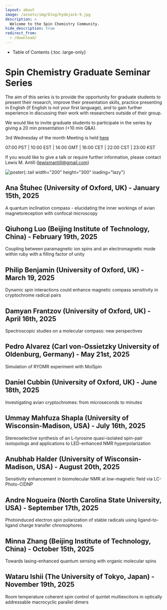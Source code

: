 ```yaml
---
layout: about
image: /assets/img/blog/hydejack-9.jpg
description: >
  Welcome to the Spin Chemistry Community.
hide_description: true
redirect_from:
  - /download/
---
```


<!-- Google tag (gtag.js) -->
<script async src="https://www.googletagmanager.com/gtag/js?id=G-STRM3GYD69"></script>
<script>
  window.dataLayer = window.dataLayer || [];
  function gtag(){dataLayer.push(arguments);}
  gtag('js', new Date());

  gtag('config', 'G-STRM3GYD69');
</script>

- Table of Contents
{:toc .large-only}

# Spin Chemistry Graduate Seminar Series

The aim of this series is to provide the opportunity for graduate students to present their research, improve their presentation skills, practice presenting in English (if English is not your first language), and to gain further experience in discussing their work with researchers outside of their group. 

We would like to invite graduate students to participate in the series by giving a 20 min presentation (+10 min Q&A).

3rd Wednesday of the month
Meeting is held [here](https://riken-jp.zoom.us/j/96309792382?pwd=9rbcZYgA7yfRPINS2MSsEXkoUQq9aJ.1)

07:00 PST | 10:00 EST | 14:00 GMT | 16:00 CET | 22:00 CST | 23:00 KST

If you would like to give a talk or require further information, please contact Lewis M. Antill (lewismantill@gmail.com)



![poster](assets/img/SCGSS_poster){:.tail width="200" height="300" loading="lazy"}

## Ana Štuhec (University of Oxford, UK) - January 15th, 2025

A quantum inclination compass - elucidating the inner workings of avian magnetoreception with confocal microscopy

## Qiuhong Luo (Beijing Institute of Technology, China) - February 19th, 2025

Coupling between paramagnetic ion spins and an electromagnetic mode within ruby with a filling factor of unity

## Philip Benjamin (University of Oxford, UK) - March 19, 2025

Dynamic spin interactions could enhance magnetic compass sensitivity in cryptochrome radical pairs

## Damyan Frantzov (University of Oxford, UK) - April 16th, 2025

Spectroscopic studies on a molecular compass: new perspectives

## Pedro Alvarez (Carl von-Ossietzky University of Oldenburg, Germany) - May 21st, 2025

Simulation of RYDMR experiment with MolSpin

## Daniel Cubbin (University of Oxford, UK) - June 18th, 2025

Investigating avian cryptochromes: from microseconds to minutes

## Ummay Mahfuza Shapla (University of Wisconsin-Madison, USA) - July 16th, 2025

Stereoselective synthesis of an L-tyrosine quasi-isolated spin-pair isotopologs and applications to LED-enhanced NMR hyperpolarization

## Anubhab Halder (University of Wisconsin-Madison, USA) - August 20th, 2025

Sensitivity enhancement in biomolecular NMR at low-magnetic field via LC-Photo-CIDNP

## Andre Nogueira (North Carolina State University, USA) - September 17th, 2025

Photoinduced electron spin polarization of stable radicals using ligand-to-ligand charge transfer chromophores

## Minna Zhang (Beijing Institute of Technology, China) - October 15th, 2025

Towards lasing-enhanced quantum sensing with organic molecular spins

## Wataru Ishii (The University of Tokyo, Japan) - November 19th, 2025

Room temperature coherent spin control of quintet multiexcitons in optically addressable macrocyclic parallel dimers

